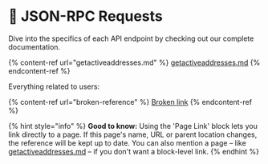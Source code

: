 # 🍉 JSON-RPC Requests

Dive into the specifics of each API endpoint by checking out our complete documentation.

{% content-ref url="getactiveaddresses.md" %}
[getactiveaddresses.md](getactiveaddresses.md)
{% endcontent-ref %}

Everything related to users:

{% content-ref url="broken-reference" %}
[Broken link](broken-reference)
{% endcontent-ref %}

{% hint style="info" %}
**Good to know:** Using the 'Page Link' block lets you link directly to a page. If this page's name, URL or parent location changes, the reference will be kept up to date. You can also mention a page – like [getactiveaddresses.md](getactiveaddresses.md "mention") – if you don't want a block-level link.
{% endhint %}
